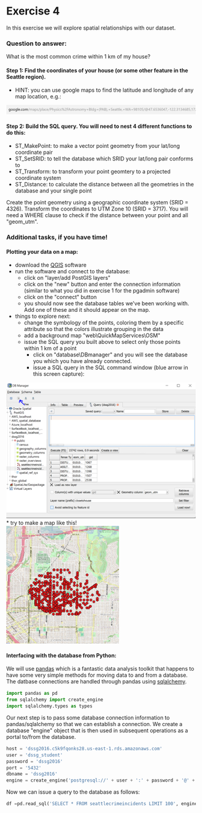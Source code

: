 # Exercise 4

In this exercise we will explore spatial relationships with our dataset.

### Question to answer:
What is the most common crime within 1 km of my house?

#### Step 1: Find the coordinates of your house (or some other feature in the Seattle region).

* HINT: you can use google maps to find the latitude and longitude of any map location, e.g.:

<img src = "images/googlemaps.png" width = 600>

#### Step 2: Build the SQL query. You will need to nest 4 different functions to do this:

* ST_MakePoint: to make a vector point geometry from your lat/long coordinate pair
* ST_SetSRID: to tell the database which SRID your lat/long pair conforms to
* ST_Transform: to transform your point geomtery to a projected coordinate system
* ST_Distance: to calculate the distance between all the geometries in the database and your single point

Create the point geometry using a geographic coordinate system (SRID = 4326). Transform the coordinates to UTM Zone 10 (SRID = 3717). You will need a WHERE clause to check if the distance between your point and all "geom_utm".

### Additional tasks, if you have time! 

#### Plotting your data on a map:

* download the [QGIS](http://qgis.org/en/site/) software
* run the software and connect to the database:
   * click on "layer/add PostGIS layers"
   * click on the "new" button and enter the connection information (similar to what you did in exercise 1 for the pgadmin software)
   * click on the "connect" button
   * you should now see the database tables we've been working with. Add one of these and it should appear on the map.
* things to explore next:
   * change the symbology of the points, coloring them by a specific attribute so that the colors illustrate grouping in the data
   * add a background map "web\QuickMapServices\OSM"
   * issue the SQL query you built above to select only those points within 1 km of a point
     * click on "database\DBmanager" and you will see the database you which you have already connected.
     * issue a SQL query in the SQL command window (blue arrow in this screen capture):
<img src = "images/dbmanager.png" width = 600>
   * try to make a map like this!
<br>
<img src = "images/crimeradius.png" width = 300>
<br>
 
#### Interfacing with the database from Python:

We will use [pandas](pandas.pydata.org) which is a fantastic data analysis toolkit that happens to have some very simple methods for moving data to and from a database. The datbase connections are handled through pandas using [sqlalchemy](www.sqlalchemy.org).

```Python
import pandas as pd
from sqlalchemy import create_engine
import sqlalchemy.types as types
```
Our next step is to pass some database connection information to pandas/sqlalchemy so that we can establish a connection. We create a database "engine" object that is then used in subsequent operations as a portal to/from the database.

```Python
host = 'dssg2016.c5k9fqonks28.us-east-1.rds.amazonaws.com'
user = 'dssg_student'
password = 'dssg2016'
port = '5432'
dbname = 'dssg2016'
engine = create_engine('postgresql://' + user + ':' + password + '@' + host + ':' + port + '/' + dbname)
```
Now we can issue a query to the database as follows:

```Python
df =pd.read_sql('SELECT * FROM seattlecrimeincidents LIMIT 100', engine)
```
